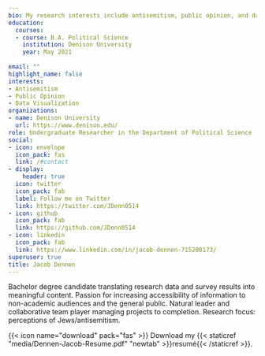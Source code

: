 ```yaml
---
bio: My research interests include antisemitism, public opinion, and data visualization.
education:
  courses:
  - course: B.A. Political Science
    institution: Denison University
    year: May 2021
    
email: ""
highlight_name: false
interests:
- Antisemitism
- Public Opinion
- Data Visualization
organizations:
- name: Denison University
  url: https://www.denison.edu/
role: Undergraduate Researcher in the Department of Political Science
social:
- icon: envelope
  icon_pack: fas
  link: /#contact
- display:
    header: true
  icon: twitter
  icon_pack: fab
  label: Follow me on Twitter
  link: https://twitter.com/JDenn0514
- icon: github
  icon_pack: fab
  link: https://github.com/JDenn0514
- icon: linkedin
  icon_pack: fab
  link: https://www.linkedin.com/in/jacob-dennen-715280173/
superuser: true
title: Jacob Dennen
---
```


Bachelor degree candidate translating research data and survey results into meaningful content. Passion for increasing accessibility of information to non-academic audiences and the general public. Natural leader and collaborative team player managing projects to completion. Research focus: perceptions of Jews/antisemitism.



{{< icon name="download" pack="fas" >}} Download my {{< staticref "media/Dennen-Jacob-Resume.pdf" "newtab" >}}resumé{{< /staticref >}}.
